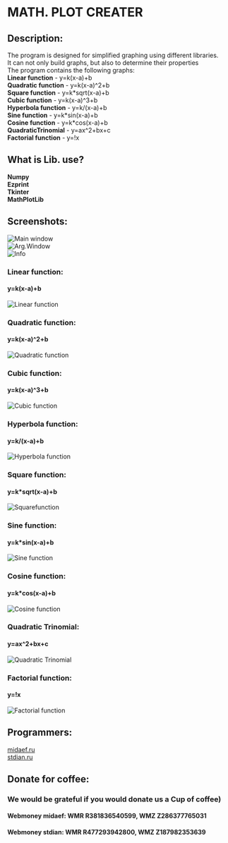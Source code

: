 # MATH. PLOT CREATER

## Description:

The program is designed for simplified graphing using different libraries.  
It can not only build graphs, but also to determine their properties  
The program contains the following graphs:  
**Linear function** - y=k(x-a)+b  
**Quadratic function** - y=k(x-a)^2+b  
**Square function** - y=k\*sqrt(x-a)+b  
**Cubic function** - y=k(x-a)^3+b  
**Hyperbola function** - y=k/(x-a)+b  
**Sine function** - y=k\*sin(x-a)+b  
**Cosine function** - y=k\*cos(x-a)+b  
**QuadraticTrinomial** - y=ax^2+bx+c  
**Factorial function** - y=!x

## What is Lib. use?

**Numpy**  
**Ezprint**  
**Tkinter**  
**MathPlotLib**


## Screenshots:

![Main window](https://github.com/NameLessCorporation/math_plot_creater/raw/master/docs/screenshots/main.png)  
![Arg.Window](https://github.com/NameLessCorporation/math_plot_creater/raw/master/docs/screenshots/args.png)  
![Info](https://github.com/NameLessCorporation/math_plot_creater/raw/master/docs/screenshots/info.png)
### Linear function: 
#### y=k(x-a)+b
![Linear function](https://github.com/NameLessCorporation/math_plot_creater/raw/master/docs/screenshots/linear.png)
### Quadratic function:
#### y=k(x-a)^2+b
![Quadratic function](https://github.com/NameLessCorporation/math_plot_creater/raw/master/docs/screenshots/quadro.png)
### Cubic function:
#### y=k(x-a)^3+b
![Cubic function](https://github.com/NameLessCorporation/math_plot_creater/raw/master/docs/screenshots/cubic.png)
### Hyperbola function:
#### y=k/(x-a)+b 
![Hyperbola function](https://github.com/NameLessCorporation/math_plot_creater/raw/master/docs/screenshots/hyperbola.png)
### Square function:
#### y=k\*sqrt(x-a)+b
![Squarefunction](https://github.com/NameLessCorporation/math_plot_creater/raw/master/docs/screenshots/square.png)
### Sine function:
#### y=k\*sin(x-a)+b
![Sine function](https://github.com/NameLessCorporation/math_plot_creater/raw/master/docs/screenshots/sin.png)
### Cosine function:
#### y=k\*cos(x-a)+b
![Cosine function](https://github.com/NameLessCorporation/math_plot_creater/raw/master/docs/screenshots/cos.png)
### Quadratic Trinomial:
#### y=ax^2+bx+c
![Quadratic Trinomial](https://github.com/NameLessCorporation/math_plot_creater/raw/master/docs/screenshots/qt.png)
### Factorial function:
#### y=!x
![Factorial function](https://github.com/NameLessCorporation/math_plot_creater/raw/master/docs/screenshots/fact.png)

## Programmers:
[midaef.ru](http://midaef.ru)  
[stdian.ru](http://stdian.ru)

## Donate for coffee:
### We would be grateful if you would donate us a Cup of coffee)  
#### Webmoney **midaef**: WMR **R381836540599**, WMZ **Z286377765031**  
#### Webmoney **stdian**: WMR **R477293942800**, WMZ **Z187982353639**
